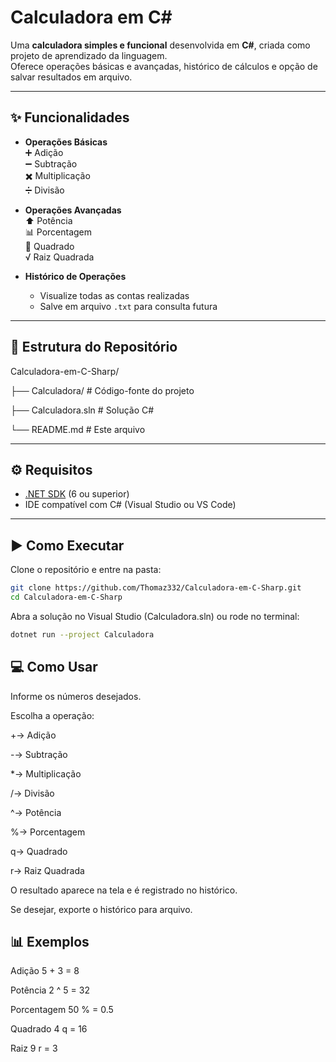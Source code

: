 # Calculadora em C#

Uma **calculadora simples e funcional** desenvolvida em **C#**, criada como projeto de aprendizado da linguagem.  
Oferece operações básicas e avançadas, histórico de cálculos e opção de salvar resultados em arquivo.

---

## ✨ Funcionalidades

- **Operações Básicas**  
  ➕ Adição  
  ➖ Subtração  
  ✖️ Multiplicação  
  ➗ Divisão  

- **Operações Avançadas**  
  ⬆️ Potência  
  📊 Porcentagem  
  🔲 Quadrado  
  √ Raiz Quadrada  

- **Histórico de Operações**  
  - Visualize todas as contas realizadas  
  - Salve em arquivo `.txt` para consulta futura  

---

## 📂 Estrutura do Repositório

Calculadora-em-C-Sharp/

├── Calculadora/ # Código-fonte do projeto

├── Calculadora.sln # Solução C#

└── README.md # Este arquivo


---

## ⚙️ Requisitos

- [.NET SDK](https://dotnet.microsoft.com/) (6 ou superior)
- IDE compatível com C# (Visual Studio ou VS Code)

---

## ▶️ Como Executar

Clone o repositório e entre na pasta:

```bash
git clone https://github.com/Thomaz332/Calculadora-em-C-Sharp.git
cd Calculadora-em-C-Sharp
```
Abra a solução no Visual Studio (Calculadora.sln) ou rode no terminal:

```bash
dotnet run --project Calculadora
```

## 💻 Como Usar

Informe os números desejados.

Escolha a operação:

+→ Adição

-→ Subtração

*→ Multiplicação

/→ Divisão

^→ Potência

%→ Porcentagem

q→ Quadrado

r→ Raiz Quadrada

O resultado aparece na tela e é registrado no histórico.

Se desejar, exporte o histórico para arquivo.

## 📊 Exemplos

Adição	5 + 3	= 8

Potência	2 ^ 5	= 32

Porcentagem	50 % = 0.5

Quadrado	4 q	= 16

Raiz	9 r	= 3
